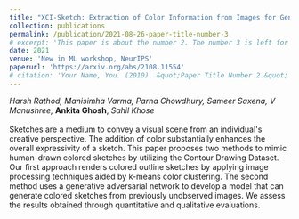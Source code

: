 ```yaml
---
title: "XCI-Sketch: Extraction of Color Information from Images for Generation of Colored Outlines and Sketches"
collection: publications
permalink: /publication/2021-08-26-paper-title-number-3
# excerpt: 'This paper is about the number 2. The number 3 is left for future work.'
date: 2021
venue: 'New in ML workshop, NeurIPS'
paperurl: 'https://arxiv.org/abs/2108.11554'
# citation: 'Your Name, You. (2010). &quot;Paper Title Number 2.&quot; <i>Journal 1</i>. 1(2).'
---
```

*Harsh Rathod, Manisimha Varma, Parna Chowdhury, Sameer Saxena, V Manushree,* **Ankita Ghosh**, *Sahil Khose*<br><br>Sketches are a medium to convey a visual scene from an individual's creative perspective. The addition of color substantially enhances the overall expressivity of a sketch. This paper proposes two methods to mimic human-drawn colored sketches by utilizing the Contour Drawing Dataset. Our first approach renders colored outline sketches by applying image processing techniques aided by k-means color clustering. The second method uses a generative adversarial network to develop a model that can generate colored sketches from previously unobserved images. We assess the results obtained through quantitative and qualitative evaluations.


<!-- Recommended citation: Your Name, You. (2010). "Paper Title Number 2." <i>Journal 1</i>. 1(2). -->
